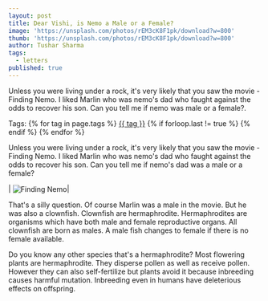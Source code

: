 ```yaml
---
layout: post
title: Dear Vishi, is Nemo a Male or a Female?
image: 'https://unsplash.com/photos/rEM3cK8F1pk/download?w=800'
thumb: 'https://unsplash.com/photos/rEM3cK8F1pk/download?w=800'
author: Tushar Sharma
tags: 
  - letters
published: true
---
```


Unless you were living under a rock, it's very likely that you saw the movie - Finding Nemo. I liked Marlin who was nemo's dad who faught against the odds to recover his son. Can you tell me if nemo was male or a female?.<!-- truncate_here -->
<p>Tags: {% for tag in page.tags %} <a class="mytag" href="/tag/{{ tag }}" title="View posts tagged with &quot;{{ tag }}&quot;">{{ tag }}</a>  {% if forloop.last != true %} {% endif %} {% endfor %} </p>

Unless you were living under a rock, it's very likely that you saw the movie - Finding Nemo. I liked Marlin who was nemo's dad who faught against the odds to recover his son. Can you tell me if nemo's dad was a male or a female?

| <img align="center"  loading="lazy" src="https://unsplash.com/photos/rEM3cK8F1pk/download?w=800" alt="Finding Nemo" />|

That's a silly question. Of course Marlin was a male in the movie. But he was also a clownfish. Clownfish are hermaphrodite. Hermaphrodites are organisms which have both male and female reproductive organs. All clownfish are born as males. A male fish changes to female if there is no female available. 

Do you know any other species that's a hermaphrodite? Most flowering plants are hermaphrodite. They disperse pollen as well as receive pollen. However they can also self-fertilize but plants avoid it because inbreeding causes harmful mutation. Inbreeding even in humans have deleterious effects on offspring.